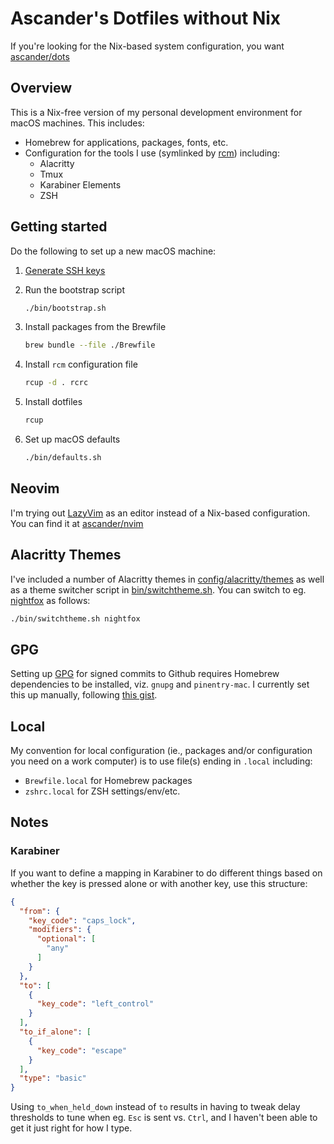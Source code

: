 <!-- markdownlint-disable MD013 MD007 -->

# Ascander's Dotfiles without Nix

If you're looking for the Nix-based system configuration, you want [ascander/dots](https://github.com/ascander/dots)

## Overview

This is a Nix-free version of my personal development environment for macOS machines. This includes:

- Homebrew for applications, packages, fonts, etc.
- Configuration for the tools I use (symlinked by [rcm](https://github.com/thoughtbot/rcm)) including:
  - Alacritty
  - Tmux
  - Karabiner Elements
  - ZSH

## Getting started

Do the following to set up a new macOS machine:

1. [Generate SSH keys](https://docs.github.com/en/authentication/connecting-to-github-with-ssh/generating-a-new-ssh-key-and-adding-it-to-the-ssh-agent)
1. Run the bootstrap script

   ```sh
   ./bin/bootstrap.sh
   ```

1. Install packages from the Brewfile

   ```sh
   brew bundle --file ./Brewfile
   ```

1. Install `rcm` configuration file

   ```sh
   rcup -d . rcrc
   ```

1. Install dotfiles

   ```sh
   rcup
   ```

1. Set up macOS defaults

   ```sh
   ./bin/defaults.sh
   ```

## Neovim

I'm trying out [LazyVim](https://lazyvim.github.io/) as an editor instead of a Nix-based configuration. You can find it at [ascander/nvim](https://github.com/ascander/nvim)

## Alacritty Themes

I've included a number of Alacritty themes in [config/alacritty/themes](./config/alacritty/themes/) as well as a theme switcher script in [bin/switchtheme.sh](./bin/switchtheme.sh). You can switch to eg. [nightfox](https://github.com/EdenEast/nightfox.nvim) as follows:

```sh
./bin/switchtheme.sh nightfox
```

## GPG

Setting up [GPG](https://www.gnupg.org/) for signed commits to Github requires Homebrew dependencies to be installed, viz. `gnupg` and `pinentry-mac`. I currently set this up manually, following [this gist](https://gist.github.com/troyfontaine/18c9146295168ee9ca2b30c00bd1b41e#file-2-using-gpg-md).

## Local

My convention for local configuration (ie., packages and/or configuration you need on a work computer) is to use file(s) ending in `.local` including:

- `Brewfile.local` for Homebrew packages
- `zshrc.local` for ZSH settings/env/etc.

## Notes

### Karabiner

If you want to define a mapping in Karabiner to do different things based on whether the key is pressed alone or with another key, use this structure:

```json
{
  "from": {
    "key_code": "caps_lock",
    "modifiers": {
      "optional": [
        "any"
      ]
    }
  },
  "to": [
    {
      "key_code": "left_control"
    }
  ],
  "to_if_alone": [
    {
      "key_code": "escape"
    }
  ],
  "type": "basic"
}
```

Using `to_when_held_down` instead of `to` results in having to tweak delay thresholds to tune when eg. `Esc` is sent vs. `Ctrl`, and I haven't been able to get it just right for how I type.
